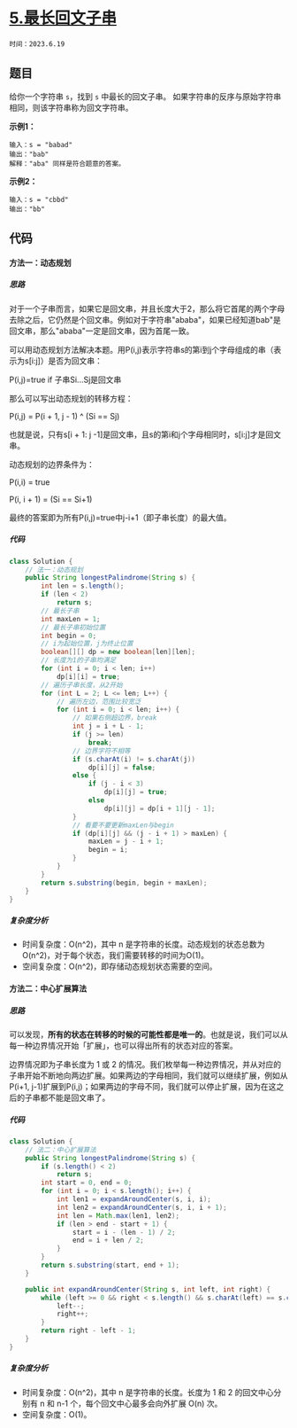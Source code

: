 # [5.最长回文子串](https://leetcode.cn/problems/longest-palindromic-substring/solution/zui-chang-hui-wen-zi-chuan-by-leetcode-solution/)

`时间：2023.6.19`

## 题目

给你一个字符串 `s`，找到 `s` 中最长的回文子串。
如果字符串的反序与原始字符串相同，则该字符串称为回文字符串。

**示例1：**

```
输入：s = "babad"
输出："bab"
解释："aba" 同样是符合题意的答案。
```

**示例2：**

```
输入：s = "cbbd"
输出："bb"
```

## 代码

#### 方法一：动态规划

##### 思路

对于一个子串而言，如果它是回文串，并且长度大于2，那么将它首尾的两个字母去除之后，它仍然是个回文串。例如对于字符串"ababa"，如果已经知道bab"是回文串，那么"ababa"一定是回文串，因为首尾一致。

可以用动态规划方法解决本题。用P(i,j)表示字符串s的第i到j个字母组成的串（表示为s[i:j]）是否为回文串：

P(i,j)=true if 子串Si...Sj是回文串

那么可以写出动态规划的转移方程：

P(i,j) = P(i + 1, j - 1) ^ (Si == Sj)

也就是说，只有s[i + 1: j -1]是回文串，且s的第i和j个字母相同时，s[i:j]才是回文串。

动态规划的边界条件为：

P(i,i) = true

P(i, i + 1) = (Si == Si+1)

最终的答案即为所有P(i,j)=true中j-i+1（即子串长度）的最大值。

##### 代码

```java
class Solution {
    // 法一：动态规划
    public String longestPalindrome(String s) {
        int len = s.length();
        if (len < 2)
            return s;
        // 最长子串
        int maxLen = 1;
        // 最长子串初始位置
        int begin = 0;
        // i为起始位置，j为终止位置
        boolean[][] dp = new boolean[len][len];
        // 长度为1的子串均满足
        for (int i = 0; i < len; i++)
            dp[i][i] = true;
        // 遍历子串长度，从2开始
        for (int L = 2; L <= len; L++) {
            // 遍历左边，范围比较宽泛
            for (int i = 0; i < len; i++) {
                // 如果右侧超边界，break
                int j = i + L - 1;
                if (j >= len)
                    break;
                // 边界字符不相等
                if (s.charAt(i) != s.charAt(j))
                    dp[i][j] = false;
                else {
                    if (j - i < 3)
                        dp[i][j] = true;
                    else
                        dp[i][j] = dp[i + 1][j - 1];
                }
                // 看要不要更新maxLen与begin
                if (dp[i][j] && (j - i + 1) > maxLen) {
                    maxLen = j - i + 1;
                    begin = i;
                }
            }
        }
        return s.substring(begin, begin + maxLen);
    }
}
```

##### 复杂度分析

- 时间复杂度：O(n^2)，其中 n 是字符串的长度。动态规划的状态总数为O(n^2)，对于每个状态，我们需要转移的时间为O(1)。
- 空间复杂度：O(n^2)，即存储动态规划状态需要的空间。

#### 方法二：中心扩展算法

##### 思路

可以发现，**所有的状态在转移的时候的可能性都是唯一的**。也就是说，我们可以从每一种边界情况开始「扩展」，也可以得出所有的状态对应的答案。

边界情况即为子串长度为 1 或 2 的情况。我们枚举每一种边界情况，并从对应的子串开始不断地向两边扩展。如果两边的字母相同，我们就可以继续扩展，例如从P(i+1, j-1)扩展到P(i,j)；如果两边的字母不同，我们就可以停止扩展，因为在这之后的子串都不能是回文串了。

##### 代码

```java
class Solution {
    // 法二：中心扩展算法
    public String longestPalindrome(String s) {
        if (s.length() < 2)
            return s;
        int start = 0, end = 0;
        for (int i = 0; i < s.length(); i++) {
            int len1 = expandAroundCenter(s, i, i);
            int len2 = expandAroundCenter(s, i, i + 1);
            int len = Math.max(len1, len2);
            if (len > end - start + 1) {
                start = i - (len - 1) / 2;
                end = i + len / 2;
            }
        }
        return s.substring(start, end + 1);
    }

    public int expandAroundCenter(String s, int left, int right) {
        while (left >= 0 && right < s.length() && s.charAt(left) == s.charAt(right)) {
            left--;
            right++;
        }
        return right - left - 1;
    }
}
```

##### 复杂度分析

- 时间复杂度：O(n^2)，其中 n 是字符串的长度。长度为 1 和 2 的回文中心分别有 n 和 n-1 个，每个回文中心最多会向外扩展 O(n) 次。
- 空间复杂度：O(1)。